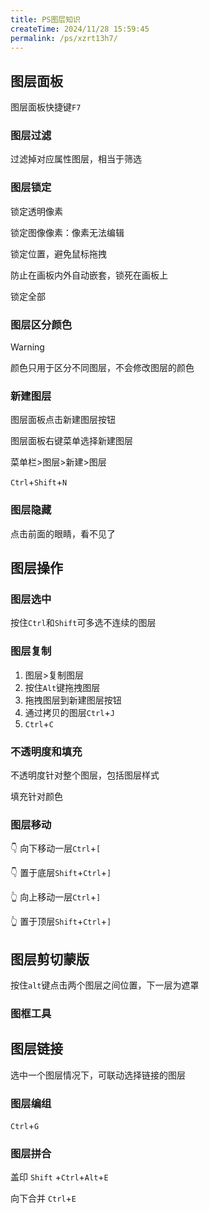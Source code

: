 ```yaml
---
title: PS图层知识
createTime: 2024/11/28 15:59:45
permalink: /ps/xzrt13h7/
---
```

## 图层面板

图层面板快捷键`F7`

### 图层过滤

过滤掉对应属性图层，相当于筛选

### 图层锁定

锁定透明像素

锁定图像像素：像素无法编辑

锁定位置，避免鼠标拖拽

防止在画板内外自动嵌套，锁死在画板上

锁定全部

### 图层区分颜色

> [!warning]
>
> 颜色只用于区分不同图层，不会修改图层的颜色

### 新建图层

图层面板点击新建图层按钮

图层面板右键菜单选择新建图层

菜单栏>图层>新建>图层

`Ctrl`+`Shift`+`N`

### 图层隐藏

点击前面的眼睛，看不见了

## 图层操作

### 图层选中

按住`Ctrl`和`Shift`可多选不连续的图层

### 图层复制

1. 图层>复制图层
2. 按住`Alt`键拖拽图层
3. 拖拽图层到新建图层按钮
4. 通过拷贝的图层`Ctrl`+`J`
5. `Ctrl`+`C`

### 不透明度和填充

不透明度针对整个图层，包括图层样式

填充针对颜色

### 图层移动

👇 向下移动一层`Ctrl`+`[`

👇 置于底层`Shift`+`Ctrl`+`]`

👆 向上移动一层`Ctrl`+`]`

👆 置于顶层`Shift`+`Ctrl`+`]`

## 图层剪切蒙版

按住`alt`键点击两个图层之间位置，下一层为遮罩

### 图框工具

## 图层链接

选中一个图层情况下，可联动选择链接的图层

### 图层编组

`Ctrl`+`G`

### 图层拼合

盖印 `Shift` +`Ctrl`+`Alt`+`E`

向下合并 `Ctrl`+`E`
